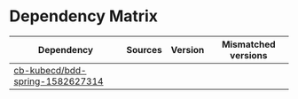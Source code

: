 # Dependency Matrix

Dependency | Sources | Version | Mismatched versions
---------- | ------- | ------- | -------------------
[cb-kubecd/bdd-spring-1582627314](https://github.com/cb-kubecd/bdd-spring-1582627314.git) |  | []() | 

